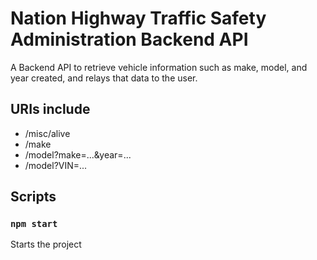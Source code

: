 # Nation Highway Traffic Safety Administration Backend API

A Backend API to retrieve vehicle information such as make, model, and year created, and relays that data to the user.

## URIs include

- /misc/alive
- /make
- /model?make=...&year=...
- /model?VIN=...

## Scripts
### `npm start`

Starts the project